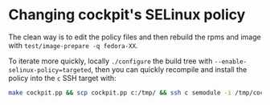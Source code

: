 # Changing cockpit's SELinux policy

The clean way is to edit the policy files and then rebuild the rpms and image with
`test/image-prepare -q fedora-XX`.

To iterate more quickly, locally `./configure` the build tree with
`--enable-selinux-policy=targeted`, then you can quickly recompile and install
the policy into the `c` SSH target with:
```sh
make cockpit.pp && scp cockpit.pp c:/tmp/ && ssh c semodule -i /tmp/cockpit.pp
```
